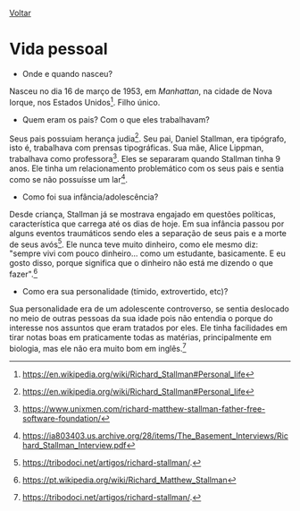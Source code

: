 [Voltar](intro.md)

Vida pessoal
====

- Onde e quando nasceu? <br>
  
Nasceu no dia 16 de março de 1953, em *Manhattan*, na cidade de Nova Iorque, nos Estados Unidos[^1]. Filho único.

[^1]: https://en.wikipedia.org/wiki/Richard_Stallman#Personal_life
  
- Quem eram os pais? Com o que eles trabalhavam? <br>

Seus pais possuiam herança judia[^1]. Seu pai, Daniel Stallman, era tipógrafo, isto é, trabalhava com prensas tipográficas. Sua mãe, Alice Lippman, trabalhava como professora[^2]. Eles se separaram quando Stallman tinha 9 anos. Ele tinha um relacionamento problemático com os seus pais e sentia como se não possuísse um lar[^3]. 

[^2]: https://www.unixmen.com/richard-matthew-stallman-father-free-software-foundation/
[^3]: https://ia803403.us.archive.org/28/items/The_Basement_Interviews/Richard_Stallman_Interview.pdf

- Como foi sua infância/adolescência? <br>

Desde criança, Stallman já se mostrava engajado em questões políticas, característica que carrega até os dias de hoje. Em sua infância passou por alguns eventos traumáticos sendo eles a separação de seus pais e a morte de seus avós[^4]. Ele nunca teve muito dinheiro, como ele mesmo diz: "sempre vivi com pouco dinheiro... como um estudante, basicamente. E eu gosto disso, porque significa que o dinheiro não está me dizendo o que fazer".[^5]

- Como era sua personalidade (tímido, extrovertido, etc)? <br>

Sua personalidade era de um adolescente controverso, se sentia deslocado no meio de outras pessoas da sua idade pois não entendia o porque do interesse nos assuntos que eram tratados por eles. Ele tinha facilidades em tirar notas boas em praticamente todas as matérias, principalmente em biologia, mas ele não era muito bom em inglês.[^4]

[^4]: https://tribodoci.net/artigos/richard-stallman/.
[^5]: https://pt.wikipedia.org/wiki/Richard_Matthew_Stallman